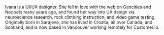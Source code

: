 Ivana is a UI/UX designer. She fell in love with the web on Geocities and Neopets many years ago, and found her way into UX design via neuroscience research, rock climbing instruction, and video game testing. Originally born in Sarajevo, she has lived in Croatia, all over Canada, and Scotland, and is now based in Vancouver working remotely for Customer.io.
